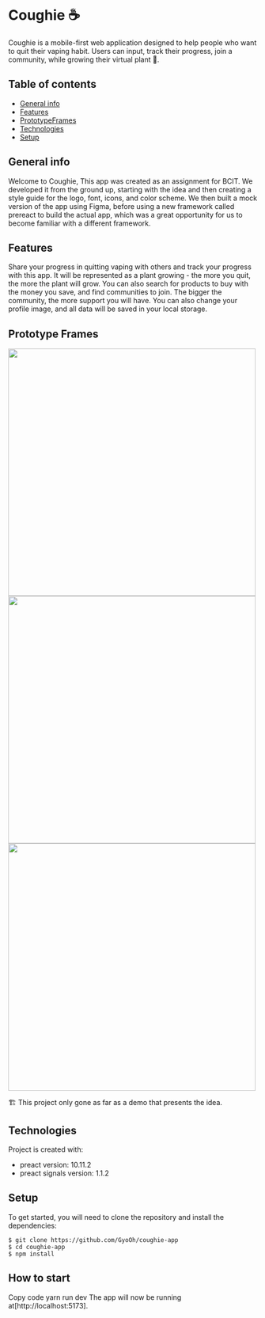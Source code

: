 # Coughie ☕

Coughie is a mobile-first web application designed to help people who want to quit their vaping habit. Users can input, track their progress, join a community, while growing their virtual plant 🌱.

## Table of contents

- [General info](#general-info)
- [Features](#featuresj)
- [PrototypeFrames](#PrototypeFrames)
- [Technologies](#technologies)
- [Setup](#setup)

## General info

Welcome to Coughie, This app was created as an assignment for BCIT. We developed it from the ground up, starting with the idea and then creating a style guide for the logo, font, icons, and color scheme. We then built a mock version of the app using Figma, before using a new framework called prereact to build the actual app, which was a great opportunity for us to become familiar with a different framework.

## Features

Share your progress in quitting vaping with others and track your progress with this app.
It will be represented as a plant growing - the more you quit, the more the plant will grow.
You can also search for products to buy with the money you save, and find communities to join. The bigger the community, the more support you will have. You can also change your profile image, and all data will be saved in your local storage.

## Prototype Frames

<div>
  <img src="https://user-images.githubusercontent.com/37903573/209577989-56a17da8-0cea-4404-8f41-2e47e909bf55.png" height="500"/>
  <img src="https://user-images.githubusercontent.com/37903573/209577950-2188d194-4ab1-4637-862f-b0e65908b851.png" height="500"/>
  <img src="https://user-images.githubusercontent.com/37903573/209578030-7704c50f-4074-45b4-bb66-af43394af0ed.png" height="500"/>
</div>

🏗️
This project only gone as far as a demo that presents the idea.

## Technologies

Project is created with:

- preact version: 10.11.2
- preact signals version: 1.1.2

## Setup

To get started, you will need to clone the repository and install the dependencies:

```
$ git clone https://github.com/GyoOh/coughie-app
$ cd coughie-app
$ npm install
```

## How to start

Copy code
yarn run dev
The app will now be running at[http://localhost:5173].
